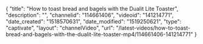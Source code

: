 {
    "title": "How to toast bread and bagels with the Dualit Lite Toaster",
    "description": "",
    "channelid": "114661406",
    "videoid": "141214771",
    "date_created": "1518570631",
    "date_modified": "1519250621",
    "type": "captivate",
    "layout": "channelVideo",
    "url": "\/latest-videos\/how-to-toast-bread-and-bagels-with-the-dualit-lite-toaster-mp4\/114661406-141214771"
}